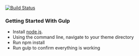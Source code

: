 [![Build Status](https://travis-ci.org/brightonmike/Bullets.svg?branch=master)](https://travis-ci.org/brightonmike/Bullets)

### Getting Started With Gulp
- Install [node.js](https://nodejs.org).
- Using the command line, navigate to your theme directory
- Run npm install
- Run gulp to confirm everything is working